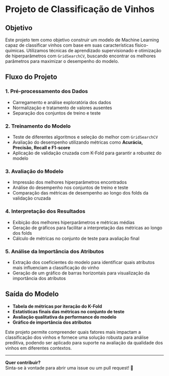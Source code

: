 # Projeto de Classificação de Vinhos  

## Objetivo  
Este projeto tem como objetivo construir um modelo de Machine Learning capaz de classificar vinhos com base em suas características físico-químicas. Utilizamos técnicas de aprendizado supervisionado e otimização de hiperparâmetros com `GridSearchCV`, buscando encontrar os melhores parâmetros para maximizar o desempenho do modelo.  

## Fluxo do Projeto  

###  1. Pré-processamento dos Dados  
- Carregamento e análise exploratória dos dados  
- Normalização e tratamento de valores ausentes  
- Separação dos conjuntos de treino e teste  

###  2. Treinamento do Modelo  
- Teste de diferentes algoritmos e seleção do melhor com `GridSearchCV`  
- Avaliação do desempenho utilizando métricas como **Acurácia, Precisão, Recall e F1-score**  
- Aplicação de validação cruzada com K-Fold para garantir a robustez do modelo  

###  3. Avaliação do Modelo  
- Impressão dos melhores hiperparâmetros encontrados  
- Análise do desempenho nos conjuntos de treino e teste  
- Comparação das métricas de desempenho ao longo dos folds da validação cruzada  

###  4. Interpretação dos Resultados  
- Exibição dos melhores hiperparâmetros e métricas médias  
- Geração de gráficos para facilitar a interpretação das métricas ao longo dos folds  
- Cálculo de métricas no conjunto de teste para avaliação final  

###  5. Análise da Importância dos Atributos  
- Extração dos coeficientes do modelo para identificar quais atributos mais influenciam a classificação do vinho  
- Geração de um gráfico de barras horizontais para visualização da importância dos atributos  

## Saída do Modelo  
-  **Tabela de métricas por iteração do K-Fold**  
-  **Estatísticas finais das métricas no conjunto de teste**  
-  **Avaliação qualitativa da performance do modelo**  
-  **Gráfico de importância dos atributos**  

Este projeto permite compreender quais fatores mais impactam a classificação dos vinhos e fornece uma solução robusta para análise preditiva, podendo ser aplicado para suporte na avaliação da qualidade dos vinhos em diferentes contextos.  

---

 **Quer contribuir?**  
Sinta-se à vontade para abrir uma issue ou um pull request! 🚀  
